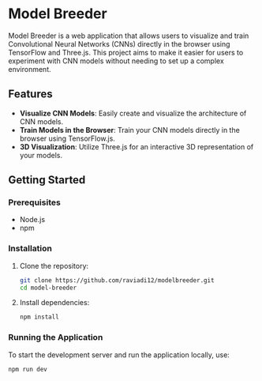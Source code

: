 # Model Breeder

Model Breeder is a web application that allows users to visualize and train Convolutional Neural Networks (CNNs) directly in the browser using TensorFlow and Three.js. This project aims to make it easier for users to experiment with CNN models without needing to set up a complex environment.

## Features

- **Visualize CNN Models**: Easily create and visualize the architecture of CNN models.
- **Train Models in the Browser**: Train your CNN models directly in the browser using TensorFlow.js.
- **3D Visualization**: Utilize Three.js for an interactive 3D representation of your models.

## Getting Started

### Prerequisites

- Node.js 
- npm 

### Installation

1. Clone the repository:
    ```sh
    git clone https://github.com/raviadi12/modelbreeder.git
    cd model-breeder
    ```

2. Install dependencies:
    ```sh
    npm install
    ```

### Running the Application

To start the development server and run the application locally, use:
```sh
npm run dev

